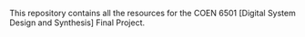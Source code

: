 This repository contains all the resources for the COEN 6501 [Digital System Design and Synthesis] Final Project.